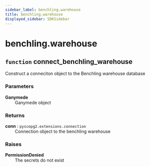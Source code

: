 ```yaml
---
sidebar_label: benchling.warehouse
title: benchling.warehouse
displayed_sidebar: SDKSidebar
--- 
```



# benchling.warehouse


## `function` connect_benchling_warehouse
  
Construct a conneciton object to the Benchling warehouse database  
  
### Parameters  
  
**Ganymede**  
&nbsp; &nbsp; &nbsp; &nbsp; Ganymede object  
  
### Returns  
  
**conn** : `pyscopg2.extensions.connection`  
&nbsp; &nbsp; &nbsp; &nbsp; Connection object to the benchling warehouse  
  
### Raises  
  
**PermissionDenied**  
&nbsp; &nbsp; &nbsp; &nbsp; The secrets do not exist  
